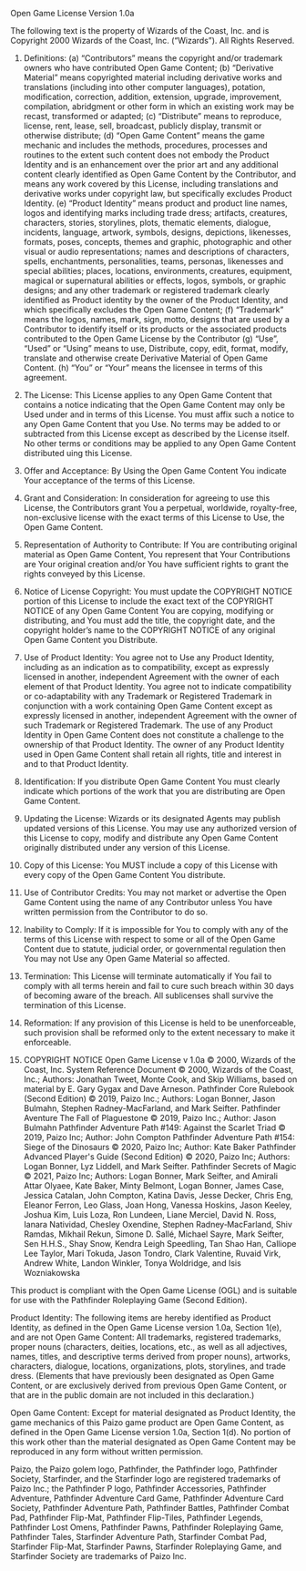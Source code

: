 Open Game License Version 1.0a

The following text is the property of Wizards of the Coast, Inc. and is Copyright 2000 Wizards of the Coast, Inc. (“Wizards”). All Rights Reserved.

1. Definitions: (a) “Contributors” means the copyright and/or trademark owners who have contributed Open Game Content; (b) “Derivative Material” means copyrighted material including derivative works and translations (including into other computer languages), potation, modification, correction, addition, extension, upgrade, improvement, compilation, abridgment or other form in which an existing work may be recast, transformed or adapted; (c) “Distribute” means to reproduce, license, rent, lease, sell, broadcast, publicly display, transmit or otherwise distribute; (d) “Open Game Content” means the game mechanic and includes the methods, procedures, processes and routines to the extent such content does not embody the Product Identity and is an enhancement over the prior art and any additional content clearly identified as Open Game Content by the Contributor, and means any work covered by this License, including translations and derivative works under copyright law, but specifically excludes Product Identity. (e) “Product Identity” means product and product line names, logos and identifying marks including trade dress; artifacts, creatures, characters, stories, storylines, plots, thematic elements, dialogue, incidents, language, artwork, symbols, designs, depictions, likenesses, formats, poses, concepts, themes and graphic, photographic and other visual or audio representations; names and descriptions of characters, spells, enchantments, personalities, teams, personas, likenesses and special abilities; places, locations, environments, creatures, equipment, magical or supernatural abilities or effects, logos, symbols, or graphic designs; and any other trademark or registered trademark clearly identified as Product identity by the owner of the Product Identity, and which specifically excludes the Open Game Content; (f) “Trademark” means the logos, names, mark, sign, motto, designs that are used by a Contributor to identify itself or its products or the associated products contributed to the Open Game License by the Contributor (g) “Use”, “Used” or “Using” means to use, Distribute, copy, edit, format, modify, translate and otherwise create Derivative Material of Open Game Content. (h) “You” or “Your” means the licensee in terms of this agreement.

2. The License: This License applies to any Open Game Content that contains a notice indicating that the Open Game Content may only be Used under and in terms of this License. You must affix such a notice to any Open Game Content that you Use. No terms may be added to or subtracted from this License except as described by the License itself. No other terms or conditions may be applied to any Open Game Content distributed uing this License.

3. Offer and Acceptance: By Using the Open Game Content You indicate Your acceptance of the terms of this License.

4. Grant and Consideration: In consideration for agreeing to use this License, the Contributors grant You a perpetual, worldwide, royalty-free, non-exclusive license with the exact terms of this License to Use, the Open Game Content.

5. Representation of Authority to Contribute: If You are contributing original material as Open Game Content, You represent that Your Contributions are Your original creation and/or You have sufficient rights to grant the rights conveyed by this License.

6. Notice of License Copyright: You must update the COPYRIGHT NOTICE portion of this License to include the exact text of the COPYRIGHT NOTICE of any Open Game Content You are copying, modifying or distributing, and You must add the title, the copyright date, and the copyright holder’s name to the COPYRIGHT NOTICE of any original Open Game Content you Distribute.

7. Use of Product Identity: You agree not to Use any Product Identity, including as an indication as to compatibility, except as expressly licensed in another, independent Agreement with the owner of each element of that Product Identity. You agree not to indicate compatibility or co-adaptability with any Trademark or Registered Trademark in conjunction with a work containing Open Game Content except as expressly licensed in another, independent Agreement with the owner of such Trademark or Registered Trademark. The use of any Product Identity in Open Game Content does not constitute a challenge to the ownership of that Product Identity. The owner of any Product Identity used in Open Game Content shall retain all rights, title and interest in and to that Product Identity.

8. Identification: If you distribute Open Game Content You must clearly indicate which portions of the work that you are distributing are Open Game Content.

9. Updating the License: Wizards or its designated Agents may publish updated versions of this License. You may use any authorized version of this License to copy, modify and distribute any Open Game Content originally distributed under any version of this License.

10. Copy of this License: You MUST include a copy of this License with every copy of the Open Game Content You distribute.

11. Use of Contributor Credits: You may not market or advertise the Open Game Content using the name of any Contributor unless You have written permission from the Contributor to do so.

12. Inability to Comply: If it is impossible for You to comply with any of the terms of this License with respect to some or all of the Open Game Content due to statute, judicial order, or governmental regulation then You may not Use any Open Game Material so affected.

13. Termination: This License will terminate automatically if You fail to comply with all terms herein and fail to cure such breach within 30 days of becoming aware of the breach. All sublicenses shall survive the termination of this License.

14. Reformation: If any provision of this License is held to be unenforceable, such provision shall be reformed only to the extent necessary to make it enforceable.

15. COPYRIGHT NOTICE
Open Game License v 1.0a © 2000, Wizards of the Coast, Inc.
System Reference Document © 2000, Wizards of the Coast, Inc.; Authors: Jonathan Tweet, Monte Cook, and Skip Williams, based on material by E. Gary Gygax and Dave Arneson.
Pathfinder Core Rulebook (Second Edition) © 2019, Paizo Inc.; Authors: Logan Bonner, Jason Bulmahn, Stephen Radney-MacFarland, and Mark Seifter.
Pathfinder Aventure The Fall of Plaguestone © 2019, Paizo Inc.; Author: Jason Bulmahn
Pathfinder Adventure Path #149: Against the Scarlet Triad © 2019, Paizo Inc; Author: John Compton
Pathfinder Adventure Path #154: Siege of the Dinosaurs © 2020, Paizo Inc; Author: Kate Baker
Pathfinder Advanced Player's Guide (Second Edition) © 2020, Paizo Inc; Authors: Logan Bonner, Lyz Liddell, and Mark Seifter.
Pathfinder Secrets of Magic © 2021, Paizo Inc; Authors: Logan Bonner, Mark Seifter, and Amirali Attar Olyaee, Kate Baker, Minty Belmont, Logan Bonner, James Case, Jessica Catalan, John Compton, Katina Davis, Jesse Decker, Chris Eng, Eleanor Ferron, Leo Glass, Joan Hong, Vanessa Hoskins, Jason Keeley, Joshua Kim, Luis Loza, Ron Lundeen, Liane Merciel, David N. Ross, Ianara Natividad, Chesley Oxendine, Stephen Radney‑MacFarland, Shiv Ramdas, Mikhail Rekun, Simone D. Sallé, Michael Sayre, Mark Seifter, Sen H.H.S., Shay Snow, Kendra Leigh Speedling, Tan Shao Han, Calliope Lee Taylor, Mari Tokuda, Jason Tondro, Clark Valentine, Ruvaid Virk, Andrew White, Landon Winkler, Tonya Woldridge, and Isis Wozniakowska

This product is compliant with the Open Game License (OGL) and is suitable for use with the Pathfinder Roleplaying Game (Second Edition).

Product Identity: The following items are hereby identified as Product Identity, as defined in the Open Game License version 1.0a, Section 1(e), and are not Open Game Content: All trademarks, registered trademarks, proper nouns (characters, deities, locations, etc., as well as all adjectives, names, titles, and descriptive terms derived from proper nouns), artworks, characters, dialogue, locations, organizations, plots, storylines, and trade dress. (Elements that have previously been designated as Open Game Content, or are exclusively derived from previous Open Game Content, or that are in the public domain are not included in this declaration.)

Open Game Content: Except for material designated as Product Identity, the game mechanics of this Paizo game product are Open Game Content, as defined in the Open Game License version 1.0a, Section 1(d). No portion of this work other than the material designated as Open Game Content may be reproduced in any form without written permission.

Paizo, the Paizo golem logo, Pathfinder, the Pathfinder logo, Pathfinder Society, Starfinder, and the Starfinder logo are registered trademarks of Paizo Inc.; the Pathfinder P logo, Pathfinder Accessories, Pathfinder Adventure, Pathfinder Adventure Card Game, Pathfinder Adventure Card Society, Pathfinder Adventure Path, Pathfinder Battles, Pathfinder Combat Pad, Pathfinder Flip-Mat, Pathfinder Flip-Tiles, Pathfinder Legends, Pathfinder Lost Omens, Pathfinder Pawns, Pathfinder Roleplaying Game, Pathfinder Tales, Starfinder Adventure Path, Starfinder Combat Pad, Starfinder Flip-Mat, Starfinder Pawns, Starfinder Roleplaying Game, and Starfinder Society are trademarks of Paizo Inc.
